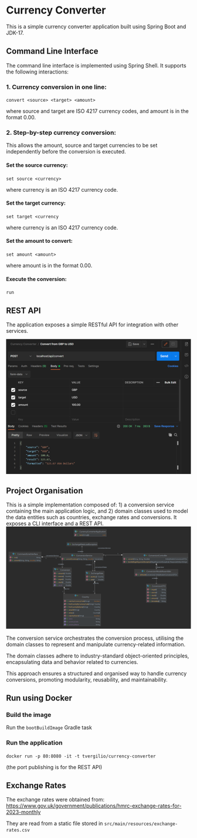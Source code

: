 # Currency Converter

This is a simple currency converter application built using Spring Boot and JDK-17.

## Command Line Interface
The command line interface is implemented using Spring Shell. It supports the following interactions:

### 1. Currency conversion in one line:

`convert <source> <target> <amount>`

where source and target are ISO 4217 currency codes, and amount is in the format 0.00.

### 2. Step-by-step currency conversion: 

This allows the amount, source and target currencies to be set independently before the conversion is executed.

#### Set the source currency:
`set source <currency>`

where currency is an ISO 4217 currency code.

#### Set the target currency:
`set target <currency`

where currency is an ISO 4217 currency code.

#### Set the amount to convert:
`set amount <amount>`

where amount is in the format 0.00.

#### Execute the conversion:
`run`

## REST API
The application exposes a simple RESTful API for integration with other services. 

![component diagram](src/main/resources/api-demo.png "REST API Example")

## Project Organisation
This is a simple implementation composed of: 1) a conversion service containing the main application logic,  and 2) domain classes used to model the data entities such as countries, exchange rates and conversions. It exposes a CLI interface and a REST API.
![component diagram](src/main/resources/currencyconverter.png "Class Diagram")

The conversion service orchestrates the conversion process, utilising the domain classes to represent and manipulate currency-related information. 

The domain classes adhere to industry-standard object-oriented principles, encapsulating data and behavior related to currencies. 

This approach ensures a structured and organised way to handle currency conversions, promoting modularity, reusability, and maintainability.

## Run using Docker
### Build the image

Run the `bootBuildImage` Gradle task

### Run the application

`docker run -p 80:8080 -it -t tvergilio/currency-converter`

(the port publishing is for the REST API)

## Exchange Rates

The exchange rates were obtained from: https://www.gov.uk/government/publications/hmrc-exchange-rates-for-2023-monthly

They are read from a static file stored in `src/main/resources/exchange-rates.csv`